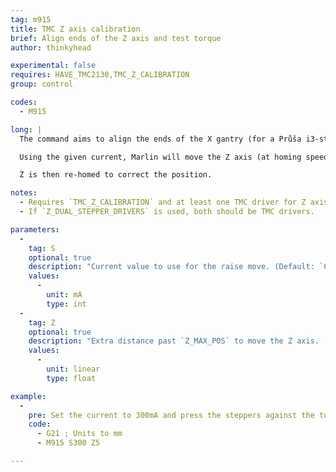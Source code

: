 ```yaml
---
tag: m915
title: TMC Z axis calibration
brief: Align ends of the Z axis and test torque
author: thinkyhead

experimental: false
requires: HAVE_TMC2130,TMC_Z_CALIBRATION
group: control

codes:
  - M915

long: |
  The command aims to align the ends of the X gantry (for a Průša i3-style printer). Here's a [video demonstration](https://www.youtube.com/watch?v=JqH41K2vq0g&t=300s).

  Using the given current, Marlin will move the Z axis (at homing speed) to the top plus a given extra distance. _Since this intentionally grinds the Z steppers, you should use the minimum current required to move the axis._

  Z is then re-homed to correct the position.

notes:
  - Requires `TMC_Z_CALIBRATION` and at least one TMC driver for Z axis.
  - If `Z_DUAL_STEPPER_DRIVERS` is used, both should be TMC drivers.

parameters:
  -
    tag: S
    optional: true
    description: "Current value to use for the raise move. (Default: `CALIBRATION_CURRENT`)"
    values:
      -
        unit: mA
        type: int
  -
    tag: Z
    optional: true
    description: "Extra distance past `Z_MAX_POS` to move the Z axis. (Default: `CALIBRATION_EXTRA_HEIGHT`)"
    values:
      -
        unit: linear
        type: float

example:
  -
    pre: Set the current to 300mA and press the steppers against the top for an extra 5mm.
    code:
      - G21 ; Units to mm
      - M915 S300 Z5

---
```

